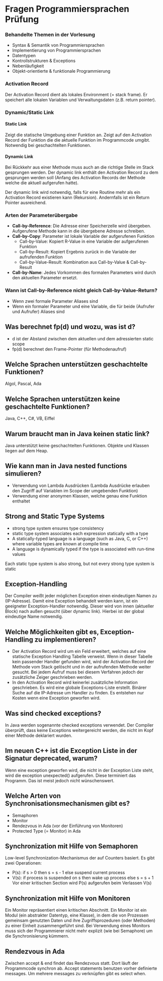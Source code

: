 # Fragen Programmiersprachen Prüfung

### Behandelte Themen in der Vorlesung
- Syntax & Semantik von Programmiersprachen
- Implementierung von Programmiersprachen
- Datentypen
- Kontrollstrukturen & Exceptions
- Nebenläufigkeit
- Objekt-orientierte & funktionale Programmierung

### Activation Record
Der Activation Record dient als lokales Environment (= stack frame).
Er speichert alle lokalen Variablen und Verwaltungsdaten (z.B. return pointer).

### Dynamic/Static Link
#### Static Link
Zeigt die statische Umgebung einer Funktion an. Zeigt auf den Activation Record der Funktion die die aktuelle Funktion im Programmcode umgibt. Notwendig bei geschachtelten Funktionen.
#### Dynamic Link
Bei Rückkehr aus einer Methode muss auch an die richtige Stelle im Stack gesprungen werden. Der dynamic link enthält den Activation Record zu dem gesprungen werden soll (Anfang des Activation Records der Methode welche die aktuell aufgerufen hatte).

Der dynamic link wird notwendig, falls für eine Routine mehr als ein Activation Record existieren kann (Rekursion). Andernfalls ist ein Return Pointer ausreichend.

### Arten der Parameterübergabe
- **Call-by-Reference**: Die Adresse einer Speicherzelle wird übergeben. Aufgerufene Methode kann in die übergebene Adresse schreiben.
- **Call-by-Copy**: Parameter ist lokale Variable der aufgerufenen Funktion 
    - Call-by-Value: Kopiert R-Value in eine Variable der aufgerufenen Funktion
    - Call-by-Result: Kopiert Ergebnis zurück in die Variable der aufrufenden Funktion
    - Call-by-Value-Result: Kombination aus Call-by-Value & Call-by-Result
- **Call-by-Name**: Jedes Vorkommen des formalen Parameters wird durch den aktuellen Parameter ersetzt.

### Wann ist Call-by-Reference nicht gleich Call-by-Value-Return?
- Wenn zwei formale Parameter Aliases sind
- Wenn ein formaler Parameter und eine Variable, die für beide (Aufrufer und Aufrufer) Aliases sind

## Was berechnet fp(d) und wozu, was ist d?
- d ist der Abstand zwischen dem aktuellen und dem adressierten static scope
- fp(d) berechnet den Frame-Pointer (für Methodenaufruf)

## Welche Sprachen unterstützen geschachtelte Funktionen?
Algol, Pascal, Ada

## Welche Sprachen unterstützen keine geschachtelte Funktionen?
Java, C++, C#, VB, Eiffel

## Warum braucht man in Java keinen static link?
Java unterstützt keine geschachtelten Funktionen. Objekte und Klassen liegen auf dem Heap.

## Wie kann man in Java nested functions simulieren?
- Verwendung von Lambda Ausdrücken (Lambda Ausdrücke erlauben den Zugriff auf Variablen im Scope der umgebenden Funktion)
- Verwendung einer anonymen Klassen, welche genau eine Funktion enthaltet

## Strong and Static Type Systems
- strong type system ensures type consistency
- static type system associates each expression statically with a type
- A statically-typed language is a language (such as Java, C, or C++) where variable types are known at compile time
- A language is dynamically typed if the type is associated with run-time values

Each static type system is also strong, but not every strong type system is static

## Exception-Handling
Der Compiler weißt jeder möglichen Exception einen eindeutigen Namen zu (IP-Adresse). Damit eine Exception behandelt werden kann, ist ein geeigneter Exception-Handler notwendig. Dieser wird von innen (aktueller Block) nach außen gesucht (über dynamic link). Hierbei ist der global eindeutige Name notwendig.

## Welche Möglichkeiten gibt es, Exception-Handling zu implementieren?
- Der Activation Record wird um ein Feld erweitert, welches auf eine statische Exception Handling Tabelle verweist. Wenn in dieser Tabelle kein passender Handler gefunden wird, wird der Activation Record der Methode vom Stack gelöscht und in der aufrufenden Methode weiter gesucht.
Bei jedem Aufruf muss bei diesem Verfahren jedoch der zusätzliche Zeiger geschrieben werden.
- In den Activation Record wird keinerlei zusätzliche Information geschrieben.
Es wird eine globale Exceptions-Liste erstellt. Binärer Suche auf die IP-Adresse um Handler zu finden. Es entstehen nur Kosten wenn eine Exception geworfen wird.

## Was sind checked exceptions?
In Java werden sogenannte checked exceptions verwendet. Der Compiler überprüft, dass keine Exceptions weitergereicht werden, die nicht im Kopf einer Methode deklariert wurden.

## Im neuen C++ ist die Exception Liste in der Signatur deprecated, warum?
Wenn eine exception geworfen wird, die nicht in der Exception Liste steht, wird die exception unexpected() aufgerufen. Diese terminiert das Programm. Das ist meist jedoch nicht wünschenswert.

## Welche Arten von Synchronisationsmechanismen gibt es?
- Semaphoren
- Monitor
- Rendezvous in Ada (vor der Einführung von Monitoren)
- Protected Type (= Monitor) in Ada

## Synchronization mit Hilfe von Semaphoren
Low-level Synchronization-Mechanismus der auf Counters basiert. Es gibt zwei Operationen:
- P(s): if s > 0 then s = s - 1 else suspend current process
- V(s): if process is suspended on s then wake up process else s = s + 1
Vor einer kritischen Section wird P(s) aufgerufen beim Verlassen V(s)

## Synchronization mit Hilfe von Monitoren
Ein Monitor repräsentiert einen kritischen Abschnitt. Ein Monitor ist ein Modul (ein abstrakter Datentyp, eine Klasse), in dem die von Prozessen gemeinsam genutzten Daten und ihre Zugriffsprozeduren (oder Methoden) zu einer Einheit zusammengeführt sind. 
Bei Verwendung eines Monitors muss sich der Programmierer nicht mehr explizit (wie bei Semaphore) um die Synchronisierung kümmern.

## Rendezvous in Ada
Zwischen accept & end findet das Rendezvous statt. Dort läuft der Programmcode synchron ab. Accept statements benutzen vorher definierte messages. Um mehrere messages zu verknüpfen gibt es select when.
